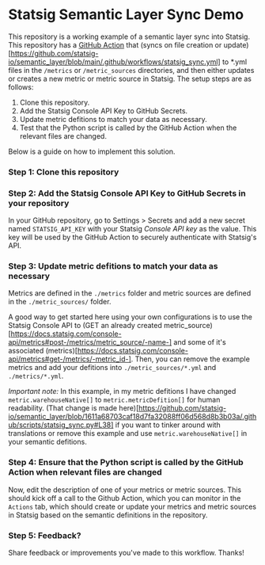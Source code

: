 # Statsig Semantic Layer Sync Demo

This repository is a working example of a semantic layer sync into Statsig. This repository has a [GitHub Action](https://github.com/statsig-io/semantic_layer/blob/main/.github/scripts/statsig_sync.py) that (syncs on file creation or update)[https://github.com/statsig-io/semantic_layer/blob/main/.github/workflows/statsig_sync.yml] to *.yml files in the `/metrics` or `/metric_sources` directories, and then either updates or creates a new metric or metric source in Statsig. The setup steps are as follows:

1. Clone this repository.
2. Add the Statsig Console API Key to GitHub Secrets.
3. Update metric defitions to match your data as necessary.
4. Test that the Python script is called by the GitHub Action when the relevant files are changed.

Below is a guide on how to implement this solution.

### Step 1: Clone this repository

### Step 2: Add the Statsig Console API Key to GitHub Secrets in your repository

In your GitHub repository, go to Settings > Secrets and add a new secret named `STATSIG_API_KEY` with your Statsig *Console API key* as the value. This key will be used by the GitHub Action to securely authenticate with Statsig's API.

### Step 3: Update metric defitions to match your data as necessary

Metrics are defined in the `./metrics` folder and metric sources are defined in the `./metric_sources/` folder.

A good way to get started here using your own configurations is to use the Statsig Console API to (GET an already created metric_source)[https://docs.statsig.com/console-api/metrics#post-/metrics/metric_source/-name-] and some of it's associated (metrics)[https://docs.statsig.com/console-api/metrics#get-/metrics/-metric_id-]. Then, you can remove the example metrics and add your defitions into `./metric_sources/*.yml` and `./metrics/*.yml`.

*Important note:* In this example, in my metric defitions I have changed `metric.warehouseNative[]` to `metric.metricDefition[]` for human readability. (That change is made here)[https://github.com/statsig-io/semantic_layer/blob/1611a68703caf18d7fa32088ff06d568d8b3b03a/.github/scripts/statsig_sync.py#L38] if you want to tinker around with translations or remove this example and use `metric.warehouseNative[]` in your semantic defitions.

### Step 4: Ensure that the Python script is called by the GitHub Action when relevant files are changed

Now, edit the description of one of your metrics or metric sources. This should kick off a call to the Github Action, which you can monitor in the `Actions` tab, which should create or update your metrics and metric sources in Statsig based on the semantic definitions in the repository.

### Step 5: Feedback?

Share feedback or improvements you've made to this workflow. Thanks!

